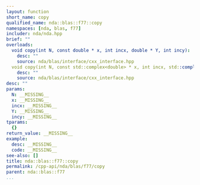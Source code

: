 ```yaml
---
layout: function
short_name: copy
qualified_name: nda::blas::f77::copy
namespaces: [nda, blas, f77]
includer: nda/nda.hpp
brief: ""
overloads:
  void copy(int N, const double * x, int incx, double * Y, int incy):
    desc: ""
    source: nda/blas/interface/cxx_interface.hpp
  void copy(int N, const std::complex<double> * x, int incx, std::complex<double> * Y, int incy):
    desc: ""
    source: nda/blas/interface/cxx_interface.hpp
desc: ""
params:
  N: __MISSING__
  x: __MISSING__
  incx: __MISSING__
  Y: __MISSING__
  incy: __MISSING__
tparams:
  {}
return_value: __MISSING__
example:
  desc: __MISSING__
  code: __MISSING__
see-also: []
title: nda::blas::f77::copy
permalink: /cpp-api/nda/blas/f77/copy
parent: nda::blas::f77
...
```


